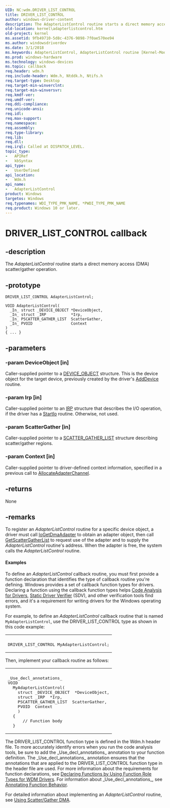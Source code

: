 ```yaml
---
UID: NC:wdm.DRIVER_LIST_CONTROL
title: DRIVER_LIST_CONTROL
author: windows-driver-content
description: The AdapterListControl routine starts a direct memory access (DMA) scatter/gather operation.
old-location: kernel\adapterlistcontrol.htm
old-project: kernel
ms.assetid: 9fb49710-5d8c-4376-9898-7f0ae570ee94
ms.author: windowsdriverdev
ms.date: 3/1/2018
ms.keywords: AdapterListControl, AdapterListControl routine [Kernel-Mode Driver Architecture], DRIVER_LIST_CONTROL, DrvrRtns_feb5903f-df38-4471-ab1e-2e6341620774.xml, kernel.adapterlistcontrol, wdm/AdapterListControl
ms.prod: windows-hardware
ms.technology: windows-devices
ms.topic: callback
req.header: wdm.h
req.include-header: Wdm.h, Ntddk.h, Ntifs.h
req.target-type: Desktop
req.target-min-winverclnt: 
req.target-min-winversvr: 
req.kmdf-ver: 
req.umdf-ver: 
req.ddi-compliance: 
req.unicode-ansi: 
req.idl: 
req.max-support: 
req.namespace: 
req.assembly: 
req.type-library: 
req.lib: 
req.dll: 
req.irql: Called at DISPATCH_LEVEL.
topic_type:
-	APIRef
-	kbSyntax
api_type:
-	UserDefined
api_location:
-	Wdm.h
api_name:
-	AdapterListControl
product: Windows
targetos: Windows
req.typenames: WDI_TYPE_PMK_NAME, *PWDI_TYPE_PMK_NAME
req.product: Windows 10 or later.
---
```


# DRIVER_LIST_CONTROL callback


## -description


The <i>AdapterListControl</i> routine starts a direct memory access (DMA) scatter/gather operation.


## -prototype


````
DRIVER_LIST_CONTROL AdapterListControl;

VOID AdapterListControl(
  _In_ struct _DEVICE_OBJECT *DeviceObject,
  _In_ struct _IRP           *Irp,
  _In_ PSCATTER_GATHER_LIST  ScatterGather,
  _In_ PVOID                 Context
)
{ ... }
````


## -parameters




### -param DeviceObject [in]

Caller-supplied pointer to a <a href="..\wdm\ns-wdm-_device_object.md">DEVICE_OBJECT</a> structure. This is the device object for the target device, previously created by the driver's <a href="https://msdn.microsoft.com/library/windows/hardware/ff540521">AddDevice</a> routine.


### -param Irp [in]

Caller-supplied pointer to an <a href="..\wdm\ns-wdm-_irp.md">IRP</a> structure that describes the I/O operation, if the driver has a <a href="https://msdn.microsoft.com/library/windows/hardware/ff563858">StartIo</a> routine. Otherwise, not used.


### -param ScatterGather [in]

Caller-supplied pointer to a <a href="..\wdm\ns-wdm-_scatter_gather_list.md">SCATTER_GATHER_LIST</a> structure describing scatter/gather regions.


### -param Context [in]

Caller-supplied pointer to driver-defined context information, specified in a previous call to <a href="..\wdm\nc-wdm-pallocate_adapter_channel.md">AllocateAdapterChannel</a>. 


## -returns



None




## -remarks



To register an <i>AdapterListControl</i> routine for a specific device object, a driver must call <a href="..\wdm\nf-wdm-iogetdmaadapter.md">IoGetDmaAdapter</a> to obtain an adapter object, then call <a href="..\wdm\nc-wdm-pget_scatter_gather_list.md">GetScatterGatherList</a> to request use of the adapter and to supply the <i>AdapterListControl</i> routine's address. When the adapter is free, the system calls the <i>AdapterListControl</i> routine.


#### Examples

To define an <i>AdapterListControl</i> callback routine, you must first provide a function declaration that identifies the type of callback routine you're defining. Windows provides a set of callback function types for drivers. Declaring a function using the callback function types helps <a href="https://msdn.microsoft.com/2F3549EF-B50F-455A-BDC7-1F67782B8DCA">Code Analysis for Drivers</a>, <a href="https://msdn.microsoft.com/74feeb16-387c-4796-987a-aff3fb79b556">Static Driver Verifier</a> (SDV), and other verification tools find errors, and it's a requirement for writing drivers for the Windows operating system.

For example, to define an <i>AdapterListControl</i> callback routine that is named <code>MyAdapterListControl</code>, use the DRIVER_LIST_CONTROL type as shown in this code example:

<div class="code"><span codelanguage=""><table>
<tr>
<th></th>
</tr>
<tr>
<td>
<pre>DRIVER_LIST_CONTROL MyAdapterListControl;</pre>
</td>
</tr>
</table></span></div>
Then, implement your callback routine as follows:

<div class="code"><span codelanguage=""><table>
<tr>
<th></th>
</tr>
<tr>
<td>
<pre>_Use_decl_annotations_
VOID
  MyAdapterListControl(
    struct _DEVICE_OBJECT  *DeviceObject,
    struct _IRP  *Irp,
    PSCATTER_GATHER_LIST  ScatterGather,
    PVOID  Context
    )
  {
      // Function body
  }</pre>
</td>
</tr>
</table></span></div>
The DRIVER_LIST_CONTROL function type is defined in the Wdm.h header file. To more accurately identify errors when you run the code analysis tools, be sure to add the _Use_decl_annotations_ annotation to your function definition. The _Use_decl_annotations_ annotation ensures that the annotations that are applied to the DRIVER_LIST_CONTROL function type in the header file are used. For more information about the requirements for function declarations, see <a href="https://msdn.microsoft.com/3260b53e-82be-4dbc-8ac5-d0e52de77f9d">Declaring Functions by Using Function Role Types for WDM Drivers</a>. For information about _Use_decl_annotations_, see <a href="http://go.microsoft.com/fwlink/p/?linkid=286697">Annotating Function Behavior</a>.

For detailed information about implementing an <i>AdapterListControl</i> routine, see <a href="https://msdn.microsoft.com/library/windows/hardware/ff565510">Using Scatter/Gather DMA</a>. 

<div class="code"></div>


